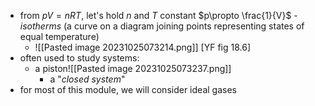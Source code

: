 - from $pV=nRT$, let's hold $n$ and $T$ constant
		$p\propto \frac{1}{V}$ - *isotherms* (a curve on a diagram joining points representing states of equal temperature)
	- ![[Pasted image 20231025073214.png]] 
[YF fig 18.6]
- often used to study systems:
	- a piston![[Pasted image 20231025073237.png]]
		- a "*closed system*"
- for most of this module, we will consider ideal gases